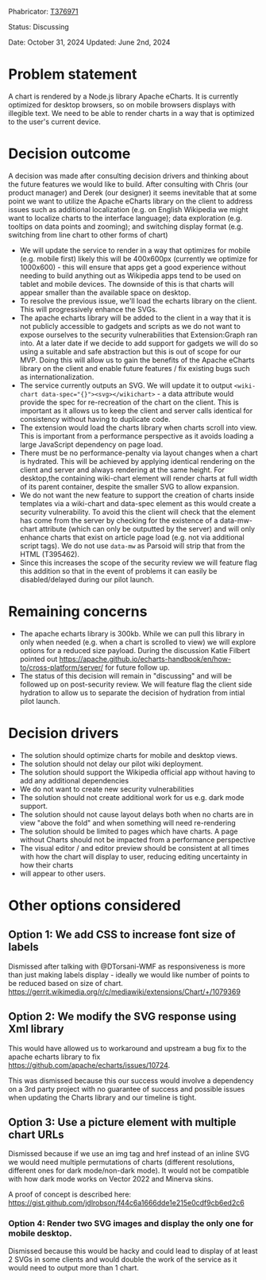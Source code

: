 Phabricator: [T376971](https://phabricator.wikimedia.org/T376971)

Status: Discussing

Date: October 31, 2024
Updated: June 2nd, 2024

# Problem statement

A chart is rendered by a Node.js library Apache eCharts. It is currently optimized for desktop browsers, so on mobile browsers displays with illegible text. We need to be able to render charts in a way that is optimized to the user's current device.

# Decision outcome

A decision was made after consulting decision drivers and thinking about the future features we would like to build. After consulting with Chris (our product manager) and Derek (our designer) it
seems inevitable that at some point we want to utilize the Apache eCharts library on the client to address issues such as additional localization
(e.g. on English Wikipedia we might want to localize charts to the interface language); data exploration (e.g. tooltips on data points and zooming); and switching display format
(e.g. switching from line chart to other forms of chart)

* We will update the service to render in a way that optimizes for mobile (e.g. mobile first) likely this will be 400x600px (currently we optimize for 1000x600) - this will ensure that apps get a good experience without needing to build anything out as Wikipedia apps tend to be used on tablet and mobile devices. The downside of this is that charts will appear smaller than the available space on desktop.
* To resolve the previous issue, we'll load the echarts library on the client. This will progressively enhance the SVGs.
* The apache echarts library will be added to the client in a way that it is not publicly accessible to gadgets and scripts as we do not want to expose ourselves to the security vulnerabilities that Extension:Graph ran into. At a later date if we decide to add support for gadgets we will do so using a suitable and safe abstraction but this is out of scope for our MVP. Doing this will allow us to gain the benefits of the Apache eCharts library on the client and enable future features / fix existing bugs such as internationalization.
* The service currently outputs an SVG. We will update it to output `<wiki-chart data-spec="{}"><svg></wikichart>` - a data attribute would provide the spec for re-recreation of the chart on the client. This is important as it allows us to keep the client and server calls identical for consistency without having to duplicate code.
* The extension would load the charts library when charts scroll into view. This is important from a performance perspective as it avoids loading a large JavaScript dependency on page load.
* There must be no performance-penalty via layout changes when a chart is hydrated. This will be achieved by applying identical rendering on the client and server and always rendering
  at the same height. For desktop,the containing wiki-chart element will render charts at full width of its parent container, despite the smaller SVG to allow expansion.
* We do not want the new feature to support the creation of charts inside templates via a wiki-chart and data-spec element as this would create a security vulnerability. To avoid this the client will check that the element has come from the server by checking for the existence of a data-mw-chart attribute (which can only be outputted by the server) and will only enhance charts that exist on article page load (e.g. not via additional script tags). We do not use `data-mw` as Parsoid will strip that from the HTML (T395462).
* Since this increases the scope of the security review we will feature flag this addition so that in the event of problems it can easily be disabled/delayed during our pilot launch.

# Remaining concerns
* The apache echarts library is 300kb. While we can pull this library in only when needed (e.g. when a chart is scrolled to view) we will explore options for a reduced size payload.
  During the discussion Katie Filbert pointed out https://apache.github.io/echarts-handbook/en/how-to/cross-platform/server/ for future follow up.
* The status of this decision will remain in "discussing" and will be followed up on post-security review. We will feature flag the client side hydration to allow us
  to separate the decision of hydration from intial pilot launch.

# Decision drivers

* The solution should optimize charts for mobile and desktop views.
* The solution should not delay our pilot wiki deployment.
* The solution should support the Wikipedia official app without having to add any additional dependencies
* We do not want to create new security vulnerabilities
* The solution should not create additional work for us e.g. dark mode support.
* The solution should not cause layout delays both when no charts are in view "above the fold" and when something will need re-rendering
* The solution should be limited to pages which have charts. A page without Charts should not be impacted from a performance perspective
* The visual editor / and editor preview should be consistent at all times with how the chart will display to user, reducing editing uncertainty in how their charts
* will appear to other users.

# Other options considered

## Option 1: We add CSS to increase font size of labels

Dismissed after talking with @DTorsani-WMF as responsiveness is more than just making labels display - ideally we would like number of points to be reduced based on size of chart.
https://gerrit.wikimedia.org/r/c/mediawiki/extensions/Chart/+/1079369

##  Option 2: We modify the SVG response using Xml library

This would have allowed us to  workaround and upstream a bug fix to the apache echarts library to fix https://github.com/apache/echarts/issues/10724.

This was dismissed because this our success would involve a dependency on a 3rd party project with no guarantee of success and possible issues when updating the Charts library and our timeline is tight.

## Option 3: Use a picture element with multiple chart URLs

Dismissed because if we use an img tag and href instead of an inline SVG we would need multiple permutations of charts (different resolutions, different ones for dark mode/non-dark mode). It would not be compatible with how dark mode works on Vector 2022 and Minerva skins.

A proof of concept is described here: https://gist.github.com/jdlrobson/f44c6a1666dde1e215e0cdf9cb6ed2c6

### Option 4: Render two SVG images and display the only one for mobile desktop.

Dismissed because this would be hacky and could lead to display of at least 2 SVGs in some clients and would double the work of the service as it would need to output more than 1 chart.
